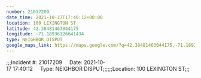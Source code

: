 ```yaml
---
number: 21017209
date_time: 2021-10-17T17:40:12+00:00
location: 100 LEXINGTON ST
latitude: 42.38481463044175
longitude: -71.18936126641434
type: NEIGHBOR DISPUT
google_maps_link: https://maps.google.com/?q=42.38481463044175,-71.18936126641434
---
```


;;;Incident #: 21017209     Date: 2021‐10‐17 17:40:12     Type: NEIGHBOR DISPUT;;;;;;Location: 100 LEXINGTON ST;;;
